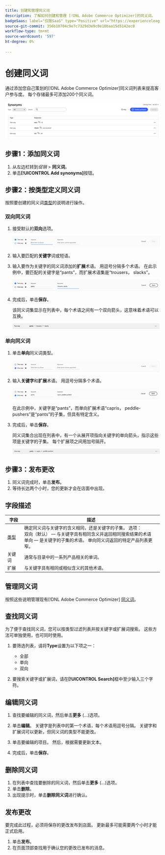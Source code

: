 ```yaml
---
title: 创建和管理同义词
description: 了解如何创建和管理 [!DNL Adobe Commerce Optimizer]的同义词。
badgeSaas: label="仅限SaaS" type="Positive" url="https://experienceleague.adobe.com/en/docs/commerce/user-guides/product-solutions" tooltip="仅适用于Adobe Commerce as a Cloud Service和Adobe Commerce Optimizer项目(Adobe管理的SaaS基础架构)。"
source-git-commit: 356b10704c9e7c7329d3e9c0e10baa15d5142ec0
workflow-type: tm+mt
source-wordcount: '597'
ht-degree: 0%

---
```


# 创建同义词

通过添加您自己策划的[!DNL Adobe Commerce Optimizer]同义词列表来提高客户参与度。 每个存储最多可添加200个同义词。

![同义词Workspace](../../assets/synonym-workspace.png)

## 步骤1：添加同义词

1. 从左边栏转到&#x200B;_促销_ > **同义词**。
1. 单击&#x200B;**[!UICONTROL Add synonyms]**&#x200B;按钮。

## 步骤2：按类型定义同义词

按照要创建的同义词[类型](type.md)的说明进行操作。

### 双向同义词

1. 接受默认的&#x200B;**双向**&#x200B;选项。

   ![添加双向同义词](../../assets/synonym-add-two-way.png)

1. 输入要匹配的&#x200B;**关键字**&#x200B;词或短语。
1. 输入要作为关键字的同义词添加的&#x200B;**扩展**术语。 用逗号分隔多个术语。
在此示例中，要匹配的关键字是“pants”，而扩展术语集是“trousers， slacks”。

   ![双向同义词示例](../../assets/synonym-add-two-way-example.png)

1. 完成后，单击&#x200B;**保存**。

   该同义词集显示在列表中，每个术语之间有一个双向箭头，这意味着术语可以互换。

   ![双向同义词](../../assets/synonym-two-way.png)

### 单向同义词

1. 单击&#x200B;**单向**&#x200B;同义词类型。

   ![添加单向同义词](../../assets/synonym-add-one-way.png)

1. 输入&#x200B;**关键字**&#x200B;和&#x200B;**扩展**&#x200B;术语。 用逗号分隔多个术语。

   ![单向同义词示例](../../assets/synonym-add-one-way-example.png)

   在此示例中，关键字是“pants”，而单向扩展术语“capris， peddle-pushers”是“pants”的子集，但具有特定含义。

1. 完成后，单击&#x200B;**保存**。

   同义词集合出现在列表中，有一个从展开项指向关键字的单向箭头，指示这些项是关键字的子集。 每个扩展项之间用加号隔开。

   ![单向同义词](../../assets/synonym-one-way.png)

## 步骤3：发布更改

1. 同义词完成时，单击&#x200B;**发布**。
1. 等待长达两个小时，您的更新才会在店面中出现。

## 字段描述

| 字段 | 描述 |
|--- |--- |
| [类型](type.md) | 确定同义词与关键字的含义相同，还是关键字的子集。 选项：<br />双向（默认） — 与关键字具有相同含义并返回相同搜索结果的术语<br />单向 — 是关键字的子集的术语。 单向同义词返回的特定产品列表更窄。 |
| 关键词 | 通常与目录中的一系列产品相关的单词。 |
| 扩展 | 与关键字具有相同或相似含义的其他术语。 |

## 管理同义词

按照这些说明管理现有[!DNL Adobe Commerce Optimizer] [同义词](overview.md)。

## 查找同义词

为了便于查找同义词，您可以按类型过滤列表并按关键字或扩展词搜索。 这些方法可单独使用，也可同时使用。

1. 要筛选列表，请将&#x200B;**Type**&#x200B;设置为以下项之一：

   - 全部
   - 单向
   - 双向

1. 要搜索关键字或扩展词，请在&#x200B;**[!UICONTROL Search]**&#x200B;框中至少输入三个字符。

## 编辑同义词

1. 查找要编辑的同义词，然后单击&#x200B;**更多** (...)选项。

1. 单击&#x200B;**编辑**。
关键字是列表中的第一个术语，每个术语用逗号分隔。 关键字和扩展词可以更新，但同义词的类型不能更改。
1. 单击要编辑的项目。 然后，根据需要更新文本。

1. 完成后，单击&#x200B;**保存**。

## 删除同义词

1. 在列表中查找要删除的同义词，然后单击&#x200B;**更多** (...)选项。
1. 单击&#x200B;**删除**。
1. 出现提示时，单击&#x200B;**删除同义词**&#x200B;进行确认。

## 发布更改

要完成此过程，必须将保存的更改发布到店面。 更新最多可能需要两个小时才能正式启用。

1. 单击&#x200B;**发布**。
1. 在页面顶部查找用于确认您的更改已发布的消息。

